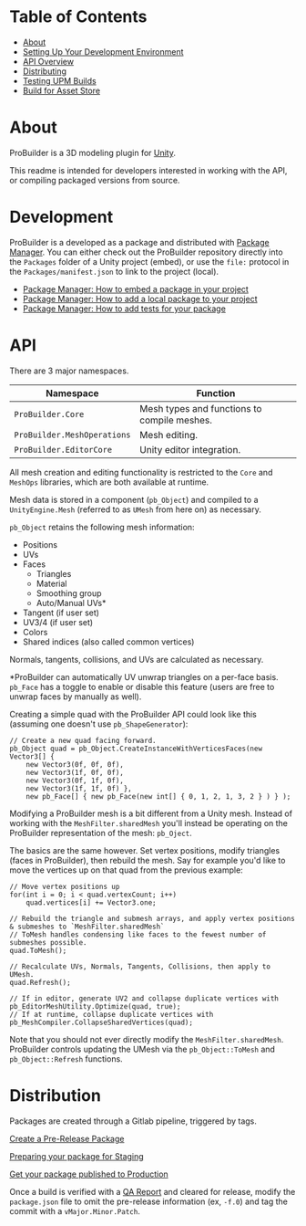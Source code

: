 # Table of Contents

- [About](#about)
- [Setting Up Your Development Environment](#development)
- [API Overview](#api)
- [Distributing](#distribution)
- [Testing UPM Builds](#testing-upm-builds)
- [Build for Asset Store](#building-asset-store-projects)

# About

ProBuilder is a 3D modeling plugin for [Unity](https://unity3d.com).

This readme is intended for developers interested in working with the API, or
compiling packaged versions from source.

# Development

ProBuilder is a developed as a package and distributed with [Package Manager](https://docs.unity3d.com/Packages/com.unity.package-manager-ui@1.8/manual/index.html). You can either check out the ProBuilder repository directly into the `Packages` folder of a Unity project (embed), or use the `file:` protocol in the `Packages/manifest.json` to link to the project (local).

- [Package Manager: How to embed a package in your project](https://confluence.hq.unity3d.com/display/PAK/How+to+embed+a+package+in+your+project)
- [Package Manager: How to add a local package to your project](https://confluence.hq.unity3d.com/display/PAK/How+to+add+a+local+package+to+your+project)
- [Package Manager: How to add tests for your package](https://confluence.hq.unity3d.com/display/PAK/How+to+add+a+test+project+for+your+package)

# API

There are 3 major namespaces.

| Namespace | Function |
|--|--|
| `ProBuilder.Core` | Mesh types and functions to compile meshes. |
| `ProBuilder.MeshOperations` | Mesh editing. |
| `ProBuilder.EditorCore` | Unity editor integration. |

All mesh creation and editing functionality is restricted to the `Core` and
`MeshOps` libraries, which are both available at runtime.

Mesh data is stored in a component (`pb_Object`) and compiled to a
`UnityEngine.Mesh` (referred to as `UMesh` from here on) as necessary.

`pb_Object` retains the following mesh information:

- Positions
- UVs
- Faces
	- Triangles
	- Material
	- Smoothing group
	- Auto/Manual UVs*
- Tangent (if user set)
- UV3/4 (if user set)
- Colors
- Shared indices (also called common vertices)

Normals, tangents, collisions, and UVs are calculated as necessary.

\*ProBuilder can automatically UV unwrap triangles on a per-face basis. `pb_Face`
has a toggle to enable or disable this feature (users are free to unwrap faces
by manually as well).

Creating a simple quad with the ProBuilder API could look like this (assuming
one doesn't use `pb_ShapeGenerator`):

```
// Create a new quad facing forward.
pb_Object quad = pb_Object.CreateInstanceWithVerticesFaces(new Vector3[] {
	new Vector3(0f, 0f, 0f),
	new Vector3(1f, 0f, 0f),
	new Vector3(0f, 1f, 0f),
	new Vector3(1f, 1f, 0f) },
	new pb_Face[] { new pb_Face(new int[] { 0, 1, 2, 1, 3, 2 } ) } );
```

Modifying a ProBuilder mesh is a bit different from a Unity mesh. Instead of
working with the `MeshFilter.sharedMesh` you'll instead be operating on the
ProBuilder representation of the mesh: `pb_Oject`.

The basics are the same however. Set vertex positions, modify triangles (faces
in ProBuilder), then rebuild the mesh. Say for example you'd like to move the
vertices up on that quad from the previous example:

```
// Move vertex positions up
for(int i = 0; i < quad.vertexCount; i++)
	quad.vertices[i] += Vector3.one;

// Rebuild the triangle and submesh arrays, and apply vertex positions & submeshes to `MeshFilter.sharedMesh`
// ToMesh handles condensing like faces to the fewest number of submeshes possible.
quad.ToMesh();

// Recalculate UVs, Normals, Tangents, Collisions, then apply to UMesh.
quad.Refresh();

// If in editor, generate UV2 and collapse duplicate vertices with
pb_EditorMeshUtility.Optimize(quad, true);
// If at runtime, collapse duplicate vertices with 
pb_MeshCompiler.CollapseSharedVertices(quad);
```

Note that you should not ever directly modify the `MeshFilter.sharedMesh`.
ProBuilder controls updating the UMesh via the `pb_Object::ToMesh` and
`pb_Object::Refresh` functions.

# Distribution

Packages are created through a Gitlab pipeline, triggered by tags.

[Create a Pre-Release Package](https://gitlab.internal.unity3d.com/upm-packages/upm-package-template#create-a-pre-release-package)

[Preparing your package for Staging](https://gitlab.internal.unity3d.com/upm-packages/upm-package-template#preparing-your-package-for-staging)

[Get your package published to Production](https://gitlab.internal.unity3d.com/upm-packages/upm-package-template#get-your-package-published-to-production)

Once a build is verified with a [QA Report](https://drive.google.com/drive/u/0/folders/1neI43BrzpTmyHvE5Qe5TN8YVHTOp-5Dd) and cleared for release, modify the `package.json` file to omit the pre-release information (ex, `-f.0`) and tag the commit with a `vMajor.Minor.Patch`.

